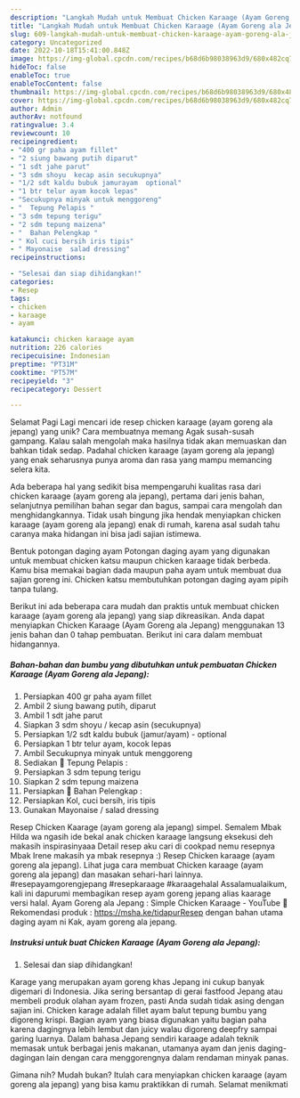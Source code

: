 ```yaml
---
description: "Langkah Mudah untuk Membuat Chicken Karaage (Ayam Goreng ala Jepang) yang Lezat Sekali"
title: "Langkah Mudah untuk Membuat Chicken Karaage (Ayam Goreng ala Jepang) yang Lezat Sekali"
slug: 609-langkah-mudah-untuk-membuat-chicken-karaage-ayam-goreng-ala-jepang-yang-lezat-sekali
category: Uncategorized
date: 2022-10-18T15:41:00.848Z
image: https://img-global.cpcdn.com/recipes/b68d6b98038963d9/680x482cq70/chicken-karaage-ayam-goreng-ala-jepang-foto-resep-utama.jpg
hideToc: false
enableToc: true
enableTocContent: false
thumbnail: https://img-global.cpcdn.com/recipes/b68d6b98038963d9/680x482cq70/chicken-karaage-ayam-goreng-ala-jepang-foto-resep-utama.jpg
cover: https://img-global.cpcdn.com/recipes/b68d6b98038963d9/680x482cq70/chicken-karaage-ayam-goreng-ala-jepang-foto-resep-utama.jpg
author: Admin
authorAv: notfound
ratingvalue: 3.4
reviewcount: 10
recipeingredient:
- "400 gr paha ayam fillet"
- "2 siung bawang putih diparut"
- "1 sdt jahe parut"
- "3 sdm shoyu  kecap asin secukupnya"
- "1/2 sdt kaldu bubuk jamurayam  optional"
- "1 btr telur ayam kocok lepas"
- "Secukupnya minyak untuk menggoreng"
- "  Tepung Pelapis "
- "3 sdm tepung terigu"
- "2 sdm tepung maizena"
- "  Bahan Pelengkap "
- " Kol cuci bersih iris tipis"
- " Mayonaise  salad dressing"
recipeinstructions:

- "Selesai dan siap dihidangkan!"
categories:
- Resep
tags:
- chicken
- karaage
- ayam

katakunci: chicken karaage ayam 
nutrition: 226 calories
recipecuisine: Indonesian
preptime: "PT31M"
cooktime: "PT57M"
recipeyield: "3"
recipecategory: Dessert

---
```



Selamat Pagi Lagi mencari ide resep chicken karaage (ayam goreng ala jepang) yang unik? Cara membuatnya memang Agak susah-susah gampang. Kalau salah mengolah maka hasilnya tidak akan memuaskan dan bahkan tidak sedap. Padahal chicken karaage (ayam goreng ala jepang) yang enak seharusnya punya aroma dan rasa yang mampu memancing selera kita.


Ada beberapa hal yang sedikit bisa mempengaruhi kualitas rasa dari chicken karaage (ayam goreng ala jepang), pertama dari jenis bahan, selanjutnya pemilihan bahan segar dan bagus, sampai cara mengolah dan menghidangkannya. Tidak usah bingung jika hendak menyiapkan chicken karaage (ayam goreng ala jepang) enak di rumah, karena asal sudah tahu caranya maka hidangan ini bisa jadi sajian istimewa.

Bentuk potongan daging ayam Potongan daging ayam yang digunakan untuk membuat chicken katsu maupun chicken karaage tidak berbeda. Kamu bisa memakai bagian dada maupun paha ayam untuk membuat dua sajian goreng ini. Chicken katsu membutuhkan potongan daging ayam pipih tanpa tulang.


Berikut ini ada beberapa cara mudah dan praktis untuk membuat chicken karaage (ayam goreng ala jepang) yang siap dikreasikan. Anda dapat menyiapkan Chicken Karaage (Ayam Goreng ala Jepang) menggunakan 13 jenis bahan dan 0 tahap pembuatan. Berikut ini cara dalam membuat hidangannya.

<!--inarticleads1-->

##### Bahan-bahan dan bumbu yang dibutuhkan untuk pembuatan Chicken Karaage (Ayam Goreng ala Jepang):

1. Persiapkan 400 gr paha ayam fillet
1. Ambil 2 siung bawang putih, diparut
1. Ambil 1 sdt jahe parut
1. Siapkan 3 sdm shoyu / kecap asin (secukupnya)
1. Persiapkan 1/2 sdt kaldu bubuk (jamur/ayam) - optional
1. Persiapkan 1 btr telur ayam, kocok lepas
1. Ambil Secukupnya minyak untuk menggoreng
1. Sediakan  🌠 Tepung Pelapis :
1. Persiapkan 3 sdm tepung terigu
1. Siapkan 2 sdm tepung maizena
1. Persiapkan  🌠 Bahan Pelengkap :
1. Persiapkan  Kol, cuci bersih, iris tipis
1. Gunakan  Mayonaise / salad dressing


Resep Chicken Kaarage (ayam goreng ala jepang) simpel. Semalem Mbak Hilda wa ngasih ide bekal anak chicken karaage langsung eksekusi deh makasih inspirasinyaaa Detail resep aku cari di cookpad nemu resepnya Mbak Irene makasih ya mbak resepnya :) Resep Chicken karaage (ayam goreng ala jepang). Lihat juga cara membuat Chicken karaage (ayam goreng ala jepang) dan masakan sehari-hari lainnya. #resepayamgorengjepang #resepkaraage #karaagehalal Assalamualaikum, kali ini dapurumi membagikan resep ayam goreng jepang alias kaarage versi halal. Ayam Goreng ala Jepang : Simple Chicken Karaage - YouTube 🔴 Rekomendasi produk : https://msha.ke/tidapurResep dengan bahan utama daging ayam ni Kak, ayam goreng ala jepang. 

<!--inarticleads2-->

##### Instruksi untuk buat Chicken Karaage (Ayam Goreng ala Jepang):


1. Selesai dan siap dihidangkan!

Karage yang merupakan ayam goreng khas Jepang ini cukup banyak digemari di Indonesia. Jika sering bersantap di gerai fastfood Jepang atau membeli produk olahan ayam frozen, pasti Anda sudah tidak asing dengan sajian ini. Chicken karage adalah fillet ayam balut tepung bumbu yang digoreng krispi. Bagian ayam yang biasa digunakan yaitu bagian paha karena dagingnya lebih lembut dan juicy walau digoreng deepfry sampai garing luarnya. Dalam bahasa Jepang sendiri karaage adalah teknik memasak untuk berbagai jenis makanan, utamanya ayam dan jenis daging-dagingan lain dengan cara menggorengnya dalam rendaman minyak panas. 

Gimana nih? Mudah bukan? Itulah cara menyiapkan chicken karaage (ayam goreng ala jepang) yang bisa kamu praktikkan di rumah. Selamat menikmati
